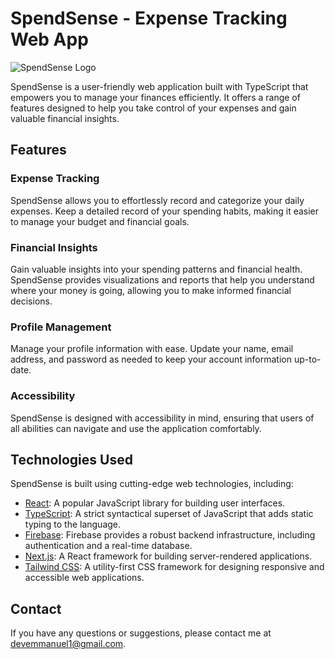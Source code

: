 # SpendSense - Expense Tracking Web App

![SpendSense Logo](/assets/Images/spendsense.png)

SpendSense is a user-friendly web application built with TypeScript that empowers you to manage your finances efficiently. It offers a range of features designed to help you take control of your expenses and gain valuable financial insights.

## Features

### Expense Tracking

SpendSense allows you to effortlessly record and categorize your daily expenses. Keep a detailed record of your spending habits, making it easier to manage your budget and financial goals.

### Financial Insights

Gain valuable insights into your spending patterns and financial health. SpendSense provides visualizations and reports that help you understand where your money is going, allowing you to make informed financial decisions.

### Profile Management

Manage your profile information with ease. Update your name, email address, and password as needed to keep your account information up-to-date.

### Accessibility

SpendSense is designed with accessibility in mind, ensuring that users of all abilities can navigate and use the application comfortably.

## Technologies Used

SpendSense is built using cutting-edge web technologies, including:

- [React](https://reactjs.org/): A popular JavaScript library for building user interfaces.
- [TypeScript](https://www.typescriptlang.org/): A strict syntactical superset of JavaScript that adds static typing to the language.
- [Firebase](https://firebase.google.com/): Firebase provides a robust backend infrastructure, including authentication and a real-time database.
- [Next.js](https://nextjs.org/): A React framework for building server-rendered applications.
- [Tailwind CSS](https://tailwindcss.com/): A utility-first CSS framework for designing responsive and accessible web applications.

## Contact

If you have any questions or suggestions, please contact me at [devemmanuel1@gmail.com](mailto:devemmanuel1@gmail.com).

